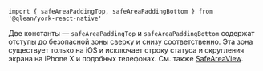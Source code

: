 `import { safeAreaPaddingTop, safeAreaPaddingBottom } from '@qlean/york-react-native'`

Две константы — `safeAreaPaddingTop` и `safeAreaPaddingBottom` содержат отступы до безопасной зоны сверху и снизу соответственно. Эта зона существует только на iOS и исключает строку статуса и скругления экрана на iPhone X и подобных телефонах. См. также [SafeAreaView](https://facebook.github.io/react-native/docs/safeareaview).
